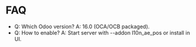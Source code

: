 # FAQ

- Q: Which Odoo version? A: 16.0 (OCA/OCB packaged).
- Q: How to enable? A: Start server with --addon l10n_ae_pos or install in UI.
